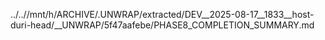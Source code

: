 ../..//mnt/h/ARCHIVE/.UNWRAP/extracted/DEV__2025-08-17__1833__host-duri-head/__UNWRAP/5f47aafebe/PHASE8_COMPLETION_SUMMARY.md